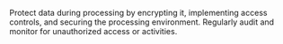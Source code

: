 Protect data during processing by encrypting it, implementing access controls, and securing the processing environment. Regularly audit and monitor for unauthorized access or activities.